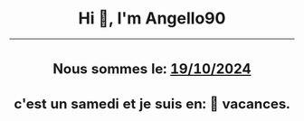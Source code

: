 <h1 align='center'>Hi 👋, I'm Angello90</h1>
<div align='center'>

|<h2 align='center'>Nous sommes le: <u>19/10/2024</u></h2><h2 align='center'>c'est un samedi et je suis  en: 🌴 vacances.</h2>|
|---
</div>